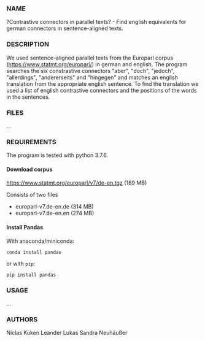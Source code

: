 ### NAME
?Contrastive connectors in parallel texts? - Find english equivalents for german connectors in sentence-aligned texts.

### DESCRIPTION
We used sentence-aligned parallel texts from the Europarl corpus (https://www.statmt.org/europarl/) in german and english. The program searches the six constrastive connectors "aber", "doch", "jedoch", "allerdings", "andererseits" and "hingegen" and matches an english translation from the appropriate english sentence. To find the translation we used a list of english contrastive connectors and the positions of the words in the sentences.

### FILES

...

### REQUIREMENTS
The program is tested with python 3.7.6.


#### Download corpus
https://www.statmt.org/europarl/v7/de-en.tgz (189 MB)

Consists of two files
- europarl-v7.de-en.de (314 MB)
- europarl-v7.de-en.en (274 MB)


#### Install Pandas
With anaconda/miniconda:
```
conda install pandas
```
or with `pip`:
```
pip install pandas
```

### USAGE
...


### AUTHORS
Niclas Küken
Leander Lukas
Sandra Neuhäußer
